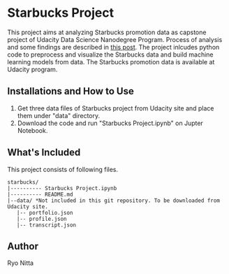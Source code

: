 # Starbucks Project
This project aims at analyzing Starbucks promotion data as capstone project of Udacity Data Science Nanodegree Program. Process of analysis and some findings are described in [this post](https://medium.com/@nittaryo1977/how-starbucks-customers-respond-to-offers-fc6d8809c882).
The project inlcudes python code to preprocess and visualize the Starbucks data and build machine learning models from data. The Starbucks promotion data is available at Udacity program.

## Installations and How to Use

1. Get three data files of Starbucks project from Udacity site and place them under "data" directory.
2. Download the code and run "Starbucks Project.ipynb" on Jupter Notebook.

## What's Included
This project consists of following files.

```text
starbucks/
|---------- Starbucks Project.ipynb
|---------- README.md
|--data/ *Not included in this git repository. To be downloaded from Udacity site.
   |-- portfolio.json
   |-- profile.json
   |-- transcript.json
```

## Author
Ryo Nitta

